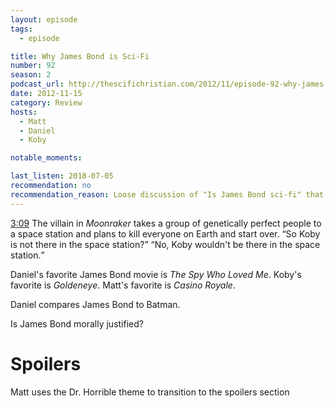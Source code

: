 ```yaml
---
layout: episode
tags:
  - episode

title: Why James Bond is Sci-Fi
number: 92
season: 2
podcast_url: http://thescifichristian.com/2012/11/episode-92-why-james-bond-is-sci-fi/
date: 2012-11-15
category: Review
hosts:
  - Matt
  - Daniel
  - Koby

notable_moments:

last_listen: 2018-07-05
recommendation: no
recommendation_reason: Loose discussion of "Is James Bond sci-fi" that trails off (without an answer) into a half-hearted review of Spyfall.
---
```

<div class="quote">
  <a class="timestamp tag is-medium is-rounded is-primary" href="http://thescifichristian.com/2012/11/episode-92-why-james-bond-is-sci-fi/#t=3:09">3:09</a>
  <span class="quote-context is-size-6">The villain in <i class="work-title">Moonraker</i> takes a group of genetically perfect people to a space station and plans to kill everyone on Earth and start over.</span>
  <q class="daniel">So Koby is not there in the space station?</q>
  <q class="matt">No, Koby wouldn't be there in the space station.</q>
</div>

Daniel's favorite James Bond movie is <i class="work-title">The Spy Who Loved Me</i>.
Koby's favorite is <i class="work-title">Goldeneye</i>. 
Matt's favorite is <i class="work-title">Casino Royale</i>.

Daniel compares James Bond to Batman.

Is James Bond morally justified?



# Spoilers
Matt uses the Dr. Horrible theme to transition to the spoilers section